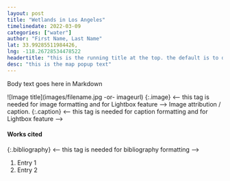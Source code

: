 ```yaml
---
layout: post
title: "Wetlands in Los Angeles"
timelinedate: 2022-03-09
categories: ["water"]
author: "First Name, Last Name"
lat: 33.99285511984426, 
lng: -118.26728534478522
headertitle: "this is the running title at the top. the default is to display the site title, so to activate the running title you will need to uncomment in the post.html layout"
desc: "this is the map popup text"
---
```



Body text goes here in Markdown


![Image title](images/filename.jpg -or- imageurl)
   {:.image} <-- this tag is needed for image formatting and for Lightbox feature -->
Image attribution / caption.
   {:.caption} <-- this tag is needed for caption formatting and for Lightbox feature -->


#### Works cited


{:.bibliography} <-- this tag is needed for bibliography formatting -->
1. Entry 1
2. Entry 2

